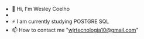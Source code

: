 - 👋 Hi, I'm Wesley Coelho
-
- ⚡ I am currently studying POSTGRE SQL 
- 📫 How to contact me "wjrtecnologia10@gmail.com"
<!---
Wesleyjr10/Wesleyjr10 is a ✨ special ✨ repository because its `README.md` (this file) appears on your GitHub profile.
You can click the Preview link to take a look at your changes.
--->
